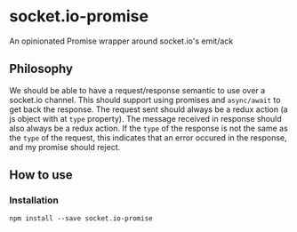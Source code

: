 # socket.io-promise
An opinionated Promise wrapper around socket.io's emit/ack

Philosophy
-------------
We should be able to have a request/response semantic to use over a socket.io channel.  This should support using promises and `async/await` to get back the response.  The request sent should always be a redux action (a js object with at `type` property).  The message received in response should also always be a redux action.  If the `type` of the response is not the same as the `type` of the request, this indicates that an error occured in the response, and my promise should reject.

How to use
----------------
### Installation
```
npm install --save socket.io-promise
```
